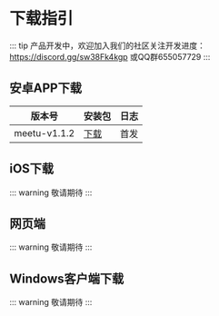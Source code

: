 # 下载指引

::: tip
产品开发中，欢迎加入我们的社区关注开发进度：https://discord.gg/sw38Fk4kgp 或QQ群655057729
:::
 
## 安卓APP下载 <Badge type="warning" text="beta" />

| 版本号       | 安装包                                                      | 日志 |
| ------------ | ----------------------------------------------------------- | ---- |
| meetu-v1.1.2 | [下载](https://img.aoau.top/download/meetu-v1.1.2-beta.apk) | 首发 |

## iOS下载

::: warning
敬请期待
:::

## 网页端

::: warning
敬请期待
:::

## Windows客户端下载

::: warning
敬请期待
:::
